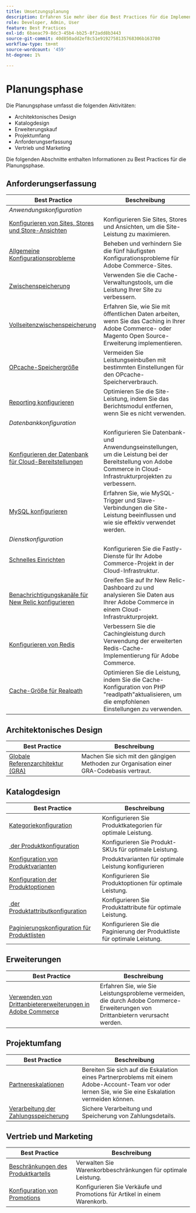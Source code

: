 ```yaml
---
title: Umsetzungsplanung
description: Erfahren Sie mehr über die Best Practices für die Implementierung in der Planungsphase von Adobe Commerce-Projekten.
role: Developer, Admin, User
feature: Best Practices
exl-id: 6baeac79-8dc3-45b4-bb25-8f2add8b3443
source-git-commit: 40d850add2ef8c51e9192758135768306b163780
workflow-type: tm+mt
source-wordcount: '459'
ht-degree: 1%

---
```


# Planungsphase

Die Planungsphase umfasst die folgenden Aktivitäten:

- Architektonisches Design
- Katalogdesign
- Erweiterungskauf
- Projektumfang
- Anforderungserfassung
- Vertrieb und Marketing

Die folgenden Abschnitte enthalten Informationen zu Best Practices für die Planungsphase.

## Anforderungserfassung

<table>
<thead>
  <tr>
    <th>Best Practice</th>
    <th>Beschreibung</th>
  </tr>
</thead>
<tbody>
  <tr>
    <td colspan="2"><em>Anwendungskonfiguration</em></td>
  </tr>
  <tr>
    <td><a href="sites-stores-store-views.md">Konfigurieren von Sites, Stores und Store-Ansichten</a></td>
    <td>Konfigurieren Sie Sites, Stores und Ansichten, um die Site-Leistung zu maximieren.</td>
  </tr>
  <tr>
    <td><a href="https://business.adobe.com/blog/how-to/the-usual-suspects-5-configuration-issues-to-maximize-your-peak-sales">Allgemeine Konfigurationsprobleme</a></td>
    <td>Beheben und verhindern Sie die fünf häufigsten Konfigurationsprobleme für Adobe Commerce-Sites.</td>
  </tr>
  <tr>
    <td><a href="https://experienceleague.adobe.com/docs/commerce-admin/systems/tools/cache-management.html">Zwischenspeicherung</a></td>
    <td>Verwenden Sie die Cache-Verwaltungstools, um die Leistung Ihrer Site zu verbessern.</td>
  </tr>
  <tr>
    <td><a href="https://developer.adobe.com/commerce/php/development/cache/page/public-content/">Vollseitenzwischenspeicherung</a></td>
    <td>Erfahren Sie, wie Sie mit öffentlichen Daten arbeiten, wenn Sie das Caching in Ihrer Adobe Commerce- oder Magento Open Source-Erweiterung implementieren.</td>
  </tr>
  <tr>
    <td><a href="opcache-memory-size.md">OPcache-Speichergröße</a></td>
    <td>Vermeiden Sie Leistungseinbußen mit bestimmten Einstellungen für den OPcache-Speicherverbrauch.</td>
  </tr>
  <tr>
    <td><a href="reporting-configuration.md">Reporting konfigurieren</a></td>
    <td>Optimieren Sie die Site-Leistung, indem Sie das Berichtsmodul entfernen, wenn Sie es nicht verwenden.</td>
  </tr>
  <tr>
    <td colspan="2"><em>Datenbankkonfiguration</em></td>
  </tr>
  <tr>
    <td><a href="database-on-cloud.md">Konfigurieren der Datenbank für Cloud-Bereitstellungen</a></td>
    <td>Konfigurieren Sie Datenbank- und Anwendungseinstellungen, um die Leistung bei der Bereitstellung von Adobe Commerce in Cloud-Infrastrukturprojekten zu verbessern.</td>
  </tr>
  <tr>
    <td><a href="mysql-configuration.md">MySQL konfigurieren</a></td>
    <td>Erfahren Sie, wie MySQL-Trigger und Slave-Verbindungen die Site-Leistung beeinflussen und wie sie effektiv verwendet werden.</td>
  </tr>
  <tr>
    <td colspan="2"><em>Dienstkonfiguration</em></td>
  </tr>
  <tr>
    <td><a href="https://experienceleague.adobe.com/docs/commerce-cloud-service/user-guide/cdn/setup-fastly/fastly-configuration.html">Schnelles Einrichten</a></td>
    <td>Konfigurieren Sie die Fastly-Dienste für Ihr Adobe Commerce-Projekt in der Cloud-Infrastruktur.</td>
  </tr>
  <tr>
    <td><a href="https://experienceleague.adobe.com/docs/commerce-cloud-service/user-guide/monitor/new-relic.html">Benachrichtigungskanäle für New Relic konfigurieren</a></td>
    <td>Greifen Sie auf Ihr New Relic-Dashboard zu und analysieren Sie Daten aus Ihrer Adobe Commerce in einem Cloud-Infrastrukturprojekt.</td>
  </tr>
  <tr>
    <td><a href="redis-service-configuration.md">Konfigurieren von Redis</a></td>
    <td>Verbessern Sie die Cachingleistung durch Verwendung der erweiterten Redis-Cache-Implementierung für Adobe Commerce.</td>
  </tr>
  <tr>
    <td><a href="realpath-cache-size.md">Cache-Größe für Realpath</a></td>
    <td>Optimieren Sie die Leistung, indem Sie die Cache-Konfiguration von PHP "readlpath"aktualisieren, um die empfohlenen Einstellungen zu verwenden.</td>
  </tr>
</tbody>
</table>

## Architektonisches Design

| Best Practice | Beschreibung |
|----------------------------------------------------------------------------------------|----------------------------------------------------------|
| [Globale Referenzarchitektur (GRA)](../../architecture/global-reference/examples.md) | Machen Sie sich mit den gängigen Methoden zur Organisation einer GRA-Codebasis vertraut. |

## Katalogdesign

| Best Practice | Beschreibung |
|---------------------------------------------------------------------------------------------------|---------------------------------------------------------------|
| [Kategoriekonfiguration](catalog-management.md#category-limits) | Konfigurieren Sie Produktkategorien für optimale Leistung. |
| [&#x200B; der Produktkonfiguration](catalog-management.md#product-sku-limits) | Konfigurieren Sie Produkt-SKUs für optimale Leistung. |
| [Konfiguration von Produktvarianten](catalog-management.md#product-variations) | Produktvarianten für optimale Leistung konfigurieren |
| [Konfiguration der Produktoptionen](catalog-management.md#product-options) | Konfigurieren Sie Produktoptionen für optimale Leistung. |
| [&#x200B; der Produktattributkonfiguration](catalog-management.md#product-attributes) | Konfigurieren Sie Produktattribute für optimale Leistung. |
| [Paginierungskonfiguration für Produktlisten](catalog-management.md#product-listing-pagination) | Konfigurieren Sie die Paginierung der Produktliste für optimale Leistung. |

## Erweiterungen

| Best Practice | Beschreibung |
|-----------------------------------------------------------------|----------------------------------------------------------------------------------------|
| [Verwenden von Drittanbietererweiterungen in Adobe Commerce](extensions.md) | Erfahren Sie, wie Sie Leistungsprobleme vermeiden, die durch Adobe Commerce-Erweiterungen von Drittanbietern verursacht werden. |

## Projektumfang

| Best Practice | Beschreibung |
|--------------------------------------------------------------|--------------------------------------------------------------------------------------------------------------|
| [Partnereskalationen](partner-escalation.md) | Bereiten Sie sich auf die Eskalation eines Partnerproblems mit einem Adobe-Account-Team vor oder lernen Sie, wie Sie eine Eskalation vermeiden können. |
| [Verarbeitung der Zahlungsspeicherung](payment-processing-storage.md) | Sichere Verarbeitung und Speicherung von Zahlungsdetails. |

## Vertrieb und Marketing

| Best Practice | Beschreibung |
|------------------------------------------------------------|--------------------------------------------------------------|
| [Beschränkungen des Produktkartells](catalog-management.md#cart-limits) | Verwalten Sie Warenkorbbeschränkungen für optimale Leistung. |
| [Konfiguration von Promotions](catalog-management.md#promotions) | Konfigurieren Sie Verkäufe und Promotions für Artikel in einem Warenkorb. |

